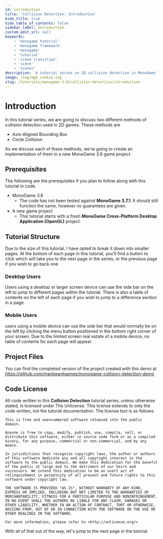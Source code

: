 ```yaml
---
id: introduction
title: 'Collision Detection: Introduction'
hide_title: true
hide_table_of_contents: false
sidebar_label: Introduction
custom_edit_url: null
keywords:
    - 'monogame tutorial'
    - 'monogame framework'
    - 'monogame'
    - 'tutorial'
    - 'scene transition'
    - 'scene'
    - 'scenes'
description: 'A tutorial series on 2D collision detection in MonoGame'
image: /img/mgb_cookie.svg
slug: /tutorials/monogame-3-8/collision-detection/introduction
---
```


# Introduction
In this tutorial series, we are going to discuss two different methods of collision detection used in 2D games. These methods are

* Axis-Aligned Bounding Box
* Circle Collision

As we discuss each of these methods, we're going to create an implementation of them in a new MonoGame 3.8 game project.

## Prerequisites
The following are the prerequisites if you plan to follow along with this tutorial in code.

* MonoGame 3.8
    * The code has not been tested against **MonoGame 3.7.1**.  It should still function the same, however no guarantees are given.
* A new game project
    * This tutorial starts with a fresh **MonoGame Cross-Platform Desktop Application (OpenGL)** project.

## Tutorial Structure
Due to the size of this tutorial, I have opted to break it down into smaller pages.  At the bottom of each page in this tutorial, you'll find a button to click which will take you to the next page in the series, or the previous page if you wish to go back one.

### Desktop Users
Users using a desktop or larger screen device can use the side bar on the left to jump to different pages within the tutorial.  There is also a table of contents on the left of each page if you wish to jump to a difference section in a page.

### Mobile Users
users using a mobile device can use the side bar that would normally be on the left by clicking the menu button positioned in the bottom right corner of your screen.  Due to the limited screen real estate of a mobile device, no table of contents for each page will appear.

## Project Files
You can find the completed version of the project created with this demo at https://github.com/manbeardgames/monogame-collision-detection-demo

## Code License
All code written in this **Collision Detection** tutorial series, unless otherwise stated, is licensed under The Unlicense.  This license extends to only the code written, not the tutorial documentation.  The license text is as follows:

```
This is free and unencumbered software released into the public domain.

Anyone is free to copy, modify, publish, use, compile, sell, or
distribute this software, either in source code form or as a compiled
binary, for any purpose, commercial or non-commercial, and by any
means.

In jurisdictions that recognize copyright laws, the author or authors
of this software dedicate any and all copyright interest in the
software to the public domain. We make this dedication for the benefit
of the public at large and to the detriment of our heirs and
successors. We intend this dedication to be an overt act of
relinquishment in perpetuity of all present and future rights to this
software under copyright law.

THE SOFTWARE IS PROVIDED "AS IS", WITHOUT WARRANTY OF ANY KIND,
EXPRESS OR IMPLIED, INCLUDING BUT NOT LIMITED TO THE WARRANTIES OF
MERCHANTABILITY, FITNESS FOR A PARTICULAR PURPOSE AND NONINFRINGEMENT.
IN NO EVENT SHALL THE AUTHORS BE LIABLE FOR ANY CLAIM, DAMAGES OR
OTHER LIABILITY, WHETHER IN AN ACTION OF CONTRACT, TORT OR OTHERWISE,
ARISING FROM, OUT OF OR IN CONNECTION WITH THE SOFTWARE OR THE USE OR
OTHER DEALINGS IN THE SOFTWARE.

For more information, please refer to <http://unlicense.org/>
```

With all of that out of the way, let's jump to the next page in the tutorial.